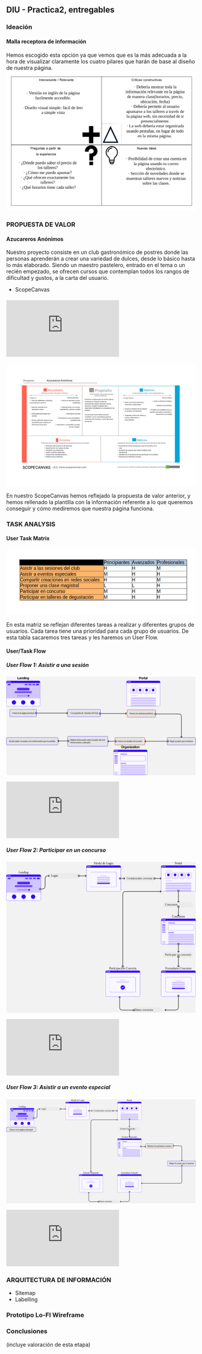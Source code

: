 ## DIU - Practica2, entregables

### Ideación 
#### Malla receptora de información
Hemos escogido esta opción ya que vemos que es la más adecuada a la hora de visualizar claramente los cuatro pilares que harán de base al diseño de nuestra página.
![Malla Receptora](https://github.com/FranRIvas-UGR/DIU/blob/master/P2/Malla_Receptora.png)


### PROPUESTA DE VALOR
#### Azucareros Anónimos

Nuestro proyecto consiste en un club gastronómico de postres donde las personas aprenderán a crear una variedad de dulces, desde lo básico hasta lo más elaborado. Siendo un maestro pastelero, entrado en el tema o un recién empezado, se ofrecen cursos que contemplan todos los rangos de dificultad y gustos, a la carta del usuario.   

* ScopeCanvas

#### ![ScopeCanvas (PDF)](https://github.com/FranRIvas-UGR/DIU/blob/master/P2/ScopeCanvas.pdf)


![ScopeCanvas](https://github.com/FranRIvas-UGR/DIU/blob/master/P2/ScopeCanvas.png)

En nuestro ScopeCanvas hemos reflejado la propuesta de valor anterior, y hemos rellenado la plantilla con la información referente a lo que queremos conseguir y cómo
mediremos que nuestra página funciona.


### TASK ANALYSIS

#### User Task Matrix
![User Task Matrix](https://github.com/FranRIvas-UGR/DIU/blob/master/P2/User_Task_Analysis.png)

En esta matriz se reflejan diferentes tareas a realizar y diferentes grupos de usuarios. Cada tarea tiene una prioridad para cada grupo de usuarios. 
De esta tabla sacaremos tres tareas y les haremos un User Flow.

#### User/Task Flow

##### User Flow 1: Asistir a una sesión
![User Flow_1](https://github.com/FranRIvas-UGR/DIU/blob/master/P2/User_Flow_1_DIU2_Real_Betis.png)

![User Flow_1 (PDF)](https://github.com/FranRIvas-UGR/DIU/blob/master/P2/User_Flow_1_DIU2_Real_Betis.pdf)

##### User Flow 2: Participar en un concurso

![User Flow_2](https://github.com/FranRIvas-UGR/DIU/blob/master/P2/User_Flow_2_DIU2_Real_Betis.png)

![User Flow_2 (PDF)](https://github.com/FranRIvas-UGR/DIU/blob/master/P2/User_Flow_2_DIU2_Real_Betis.pdf)

##### User Flow 3: Asistir a un evento especial

![User Flow_3](https://github.com/FranRIvas-UGR/DIU/blob/master/P2/User_Flow_3_DIU2_Real_Betis.png)

![User Flow_3 (PDF)](https://github.com/FranRIvas-UGR/DIU/blob/master/P2/User_Flow_3_DIU2_Real_Betis.pdf)




### ARQUITECTURA DE INFORMACIÓN

* Sitemap 
* Labelling 


### Prototipo Lo-FI Wireframe 


### Conclusiones  
(incluye valoración de esta etapa)
